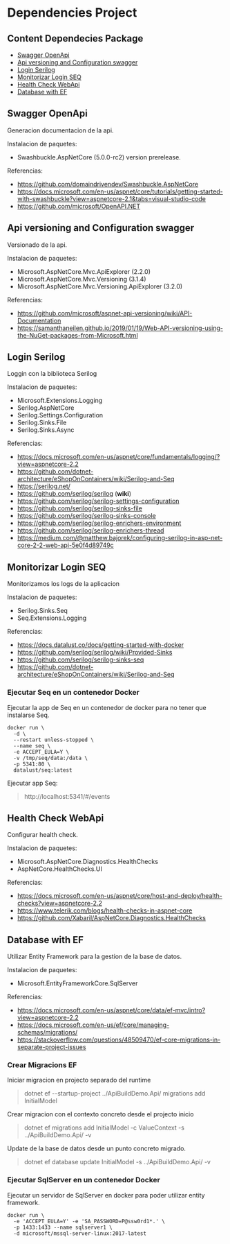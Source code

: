 # Dependencies Project

## Content Dependecies Package

- [Swagger OpenApi](#Swagger-OpenApi) 
- [Api versioning and Configuration swagger](#Api-versioning-and-Configuration-swagger)
- [Login Serilog](#Login-Serilog)
- [Monitorizar Login SEQ](#Monitorizar-Login-SEQ)
- [Health Check WebApi](#Health-Check-WebApi)
- [Database with EF](#Database-with-EF)

## Swagger OpenApi

Generacion documentacion de la api.

Instalacion de paquetes:

- Swashbuckle.AspNetCore (5.0.0-rc2) version prerelease.

Referencias:

- https://github.com/domaindrivendev/Swashbuckle.AspNetCore
- https://docs.microsoft.com/en-us/aspnet/core/tutorials/getting-started-with-swashbuckle?view=aspnetcore-2.1&tabs=visual-studio-code
- https://github.com/microsoft/OpenAPI.NET

## Api versioning and Configuration swagger

Versionado de la api.

Instalacion de paquetes:

- Microsoft.AspNetCore.Mvc.ApiExplorer (2.2.0)
- Microsoft.AspNetCore.Mvc.Versioning (3.1.4)
- Microsoft.AspNetCore.Mvc.Versioning.ApiExplorer (3.2.0)

Referencias:

- https://github.com/microsoft/aspnet-api-versioning/wiki/API-Documentation
- https://samanthaneilen.github.io/2019/01/19/Web-API-versioning-using-the-NuGet-packages-from-Microsoft.html

## Login Serilog

Loggin con la biblioteca Serilog

Instalacion de paquetes:

- Microsoft.Extensions.Logging
- Serilog.AspNetCore
- Serilog.Settings.Configuration
- Serilog.Sinks.File
- Serilog.Sinks.Async

Referencias:

- https://docs.microsoft.com/en-us/aspnet/core/fundamentals/logging/?view=aspnetcore-2.2
- https://github.com/dotnet-architecture/eShopOnContainers/wiki/Serilog-and-Seq
- https://serilog.net/
- https://github.com/serilog/serilog (<strong>wiki</strong>)
- https://github.com/serilog/serilog-settings-configuration
- https://github.com/serilog/serilog-sinks-file
- https://github.com/serilog/serilog-sinks-console
- https://github.com/serilog/serilog-enrichers-environment
- https://github.com/serilog/serilog-enrichers-thread
- https://medium.com/@matthew.bajorek/configuring-serilog-in-asp-net-core-2-2-web-api-5e0f4d89749c

## Monitorizar Login SEQ

Monitorizamos los logs de la aplicacion

Instalacion de paquetes:

- Serilog.Sinks.Seq
- Seq.Extensions.Logging

Referencias:

- https://docs.datalust.co/docs/getting-started-with-docker
- https://github.com/serilog/serilog/wiki/Provided-Sinks
- https://github.com/serilog/serilog-sinks-seq
- https://github.com/dotnet-architecture/eShopOnContainers/wiki/Serilog-and-Seq

### Ejecutar Seq en un contenedor Docker

Ejecutar la app de Seq en un contenedor de docker para no tener que instalarse Seq.

```
docker run \
  -d \
  --restart unless-stopped \
  --name seq \
  -e ACCEPT_EULA=Y \
  -v /tmp/seq/data:/data \
  -p 5341:80 \
  datalust/seq:latest
  ```

Ejecutar app Seq:
> http://localhost:5341/#/events


## Health Check WebApi

Configurar health check.

Instalacion de paquetes:

- Microsoft.AspNetCore.Diagnostics.HealthChecks
- AspNetCore.HealthChecks.UI

Referencias:

- https://docs.microsoft.com/en-us/aspnet/core/host-and-deploy/health-checks?view=aspnetcore-2.2
- https://www.telerik.com/blogs/health-checks-in-aspnet-core
- https://github.com/Xabaril/AspNetCore.Diagnostics.HealthChecks


## Database with EF

Utilizar Entity Framework para la gestion de la base de datos.

Instalacion de paquetes:

- Microsoft.EntityFrameworkCore.SqlServer

Referencias:
- https://docs.microsoft.com/en-us/aspnet/core/data/ef-mvc/intro?view=aspnetcore-2.2
- https://docs.microsoft.com/en-us/ef/core/managing-schemas/migrations/
- https://stackoverflow.com/questions/48509470/ef-core-migrations-in-separate-project-issues


### Crear Migracions EF

Iniciar migracion en projecto separado del runtime
> dotnet ef --startup-project ../ApiBuildDemo.Api/ migrations add InitialModel

Crear migracion con el contexto concreto desde el projecto inicio
> dotnet ef migrations add InitialModel -c ValueContext -s ../ApiBuildDemo.Api/ -v

Update de la base de datos desde un punto concreto migrado.
> dotnet ef database update InitialModel -s ../ApiBuildDemo.Api/ -v

### Ejecutar SqlServer en un contenedor Docker

Ejecutar un servidor de SqlServer en docker para poder utilizar entity framework.

```
docker run \
  -e 'ACCEPT_EULA=Y' -e 'SA_PASSWORD=P@ssw0rd1*.' \
  -p 1433:1433 --name sqlserver1 \
  -d microsoft/mssql-server-linux:2017-latest
```
